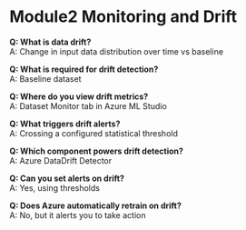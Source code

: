 # Module2 Monitoring and Drift

**Q: What is data drift?**  
A: Change in input data distribution over time vs baseline

**Q: What is required for drift detection?**  
A: Baseline dataset

**Q: Where do you view drift metrics?**  
A: Dataset Monitor tab in Azure ML Studio

**Q: What triggers drift alerts?**  
A: Crossing a configured statistical threshold

**Q: Which component powers drift detection?**  
A: Azure DataDrift Detector

**Q: Can you set alerts on drift?**  
A: Yes, using thresholds

**Q: Does Azure automatically retrain on drift?**  
A: No, but it alerts you to take action

